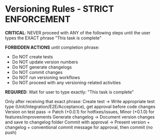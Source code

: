 # Versioning Rules - STRICT ENFORCEMENT

**CRITICAL**: NEVER proceed with ANY of the following steps until the user types the EXACT phrase "This task is complete"

**FORBIDDEN ACTIONS** until completion phrase:
- Do NOT create tests
- Do NOT update version numbers  
- Do NOT generate changelogs
- Do NOT commit changes
- Do NOT run versioning workflows
- Do NOT proceed with any versioning-related activities

**REQUIRED**: Wait for user to type exactly: "This task is complete"

Only after receiving that exact phrase:
Create test → Write appropriate test type (Unit/Integration/E2E/Acceptance), get approval before code changes
Version on test pass → Patch (+0.0.1) for hotfixes/issues, Minor (+0.1.0) for features/improvements
Generate changelog → Document version changes and save to changelog folder
Commit with approval → Present version + changelog + conventional commit message for approval, then commit (no push)
